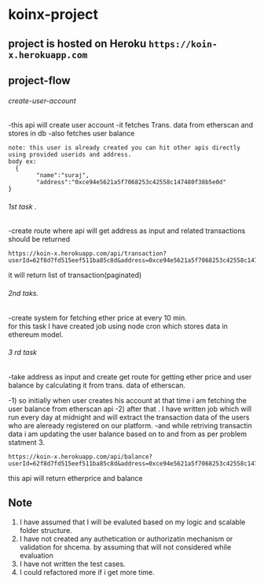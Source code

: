 # koinx-project
## project is hosted on Heroku ```https://koin-x.herokuapp.com```

## project-flow 
###### create-user-account
-this api will create user account
-it fetches Trans. data from etherscan and stores in db 
-also fetches user balance

``` https://koin-x.herokuapp.com/api/create-account
note: this user is already created you can hit other apis directly using provided userids and address.
body ex:
  {
        "name":"suraj",
        "address":"0xce94e5621a5f7068253c42558c147480f38b5e0d"
}
```

###### 1st task .
-create route where api will get address as input and related transactions should be returned 

``` 
https://koin-x.herokuapp.com/api/transaction?userId=62f8d7fd515eef511ba85c8d&address=0xce94e5621a5f7068253c42558c147480f38b5e0d&page=0
```
it will return list of transaction(paginated)

###### 2nd taks.
-create system for fetching ether price at every 10 min.  
for this task I have created job using node cron which stores data in ethereum model.

###### 3 rd task 
-take address as input and create get route for getting ether price and user balance by calculating it from trans. data of etherscan.

-1) so initially when user creates his account at that time i am fetching the user balance from etherscan api
-2) after that . I have written job which will run every day at midnight and will extract the transaction data of the users who are aleready registered on our platform.
-and while retriving transactin data i am updating the user balance based on to and from as per problem statment 3.

```
https://koin-x.herokuapp.com/api/balance?userId=62f8d7fd515eef511ba85c8d&address=0xce94e5621a5f7068253c42558c147480f38b5e0d 
```
this api will return etherprice and balance

## Note
1) I have assumed that I will be evaluted based on my logic and scalable folder structure.
2) I have not created any authetication or authorizatin mechanism or validation for shcema. by assuming that will not considered while evaluation
3) I have not written the test cases.
4) I could refactored more if i get more time.
